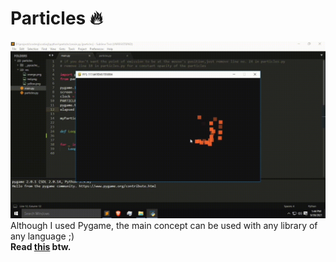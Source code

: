# Particles 🔥

![demo](https://raw.githubusercontent.com/Datavorous/particles/main/media/Untitled%2028_720p.gif?token=ASJ6M6A5R33D2GSAQU4QQITBKV452)
<br>
Although I used Pygame, the main concept can be used with any library of any language ;)
<br><b>Read <a href="https://natureofcode.com/book/chapter-4-particle-systems/#:~:text=We've%20defined%20a%20particle,a%20simple%20shape%20or%20dot.&text=If%20we%20want%20to%20get,with%20systems%20of%20many%20things.">this</a> btw.
